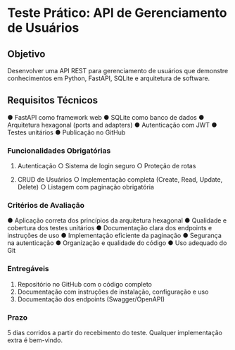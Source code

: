 # Teste Prático: API de Gerenciamento de Usuários

## Objetivo

Desenvolver uma API REST para gerenciamento de usuários que demonstre
conhecimentos em Python, FastAPI, SQLite e arquitetura de software.

## Requisitos Técnicos

● FastAPI como framework web
● SQLite como banco de dados
● Arquitetura hexagonal (ports and adapters)
● Autenticação com JWT
● Testes unitários
● Publicação no GitHub

### Funcionalidades Obrigatórias

1. Autenticação
   ○ Sistema de login seguro
   ○ Proteção de rotas

2. CRUD de Usuários
   ○ Implementação completa (Create, Read, Update, Delete)
   ○ Listagem com paginação obrigatória

### Critérios de Avaliação

● Aplicação correta dos princípios da arquitetura hexagonal
● Qualidade e cobertura dos testes unitários
● Documentação clara dos endpoints e instruções de uso
● Implementação eficiente da paginação
● Segurança na autenticação
● Organização e qualidade do código
● Uso adequado do Git

### Entregáveis

1. Repositório no GitHub com o código completo
2. Documentação com instruções de instalação, configuração e uso
3. Documentação dos endpoints (Swagger/OpenAPI)

### Prazo

5 dias corridos a partir do recebimento do teste.
Qualquer implementação extra é bem-vindo.
